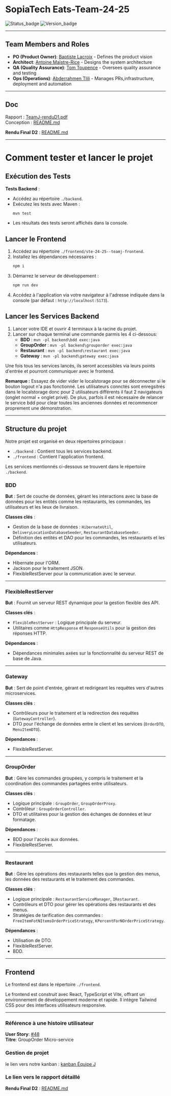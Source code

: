 # SopiaTech Eats-Team-24-25

![Status_badge](https://img.shields.io/badge/status-complet-brightgreen)
![Version_badge](https://img.shields.io/badge/version-2.0.0-blue)

---

## Team Members and Roles

- **PO (Product Owner)**: [Baptiste Lacroix](https://github.com/BaptisteLacroix) - Defines the product vision
- **Architect**: [Antoine Maïstre-Rice](https://github.com/Antoine-MR) - Designs the system architecture
- **QA (Quality Assurance)**: [Tom Toupence](https://github.com/tom-toupence) - Oversees quality assurance and testing
- **Ops (Operations)**: [Abderrahmen Tlili](https://github.com/AbdouTlili) - Manages PRs,infrastructure, deployment and automation


---

## Doc

Rapport : [TeamJ-renduD1.pdf](./doc/report/TeamJ-renduD1.pdf)<br>
Conception : [README.md](./doc/README.md)

**Rendu Final D2** : [README.md](./doc/report/TeamJ-RenduD2.md)


---

# Comment tester et lancer le projet

## Exécution des Tests

**Tests Backend** :
   - Accédez au répertoire `./backend`.
   - Exécutez les tests avec Maven :
     ```bash
     mvn test
     ```
   - Les résultats des tests seront affichés dans la console.


## Lancer le Frontend

1. Accédez au répertoire `./frontend/ste-24-25--teamj-frontend`.
2. Installez les dépendances nécessaires :
   ```bash
   npm i
   ```
3. Démarrez le serveur de développement :
   ```bash
   npm run dev
   ```
4. Accédez à l'application via votre navigateur à l'adresse indiquée dans la console (par défaut : `http://localhost:5173`).

## Lancer les Services Backend

1. Lancer votre IDE et ouvrir 4 terminaux à la racine du projet.
2. Lancer sur chaque terminal une commande parmis les 4 ci-dessous:
   - **BDD** : `mvn -pl backend\bdd exec:java`
   - **GroupOrder** : `mvn -pl backend\grouporder exec:java`
   - **Restaurant** : `mvn -pl backend\restaurant exec:java`
   - **Gateway** : `mvn -pl backend\gateway exec:java`

Une fois tous les services lancés, ils seront accessibles via leurs points d'entrée et pourront communiquer avec le frontend.

**Remarque :** Essayez de vider vider le localstorage pour se déconnecter si le bouton logout n'a pas fonctionné. Les utilisateurs connctés sont enregsitrés dans le localstorage donc pour 2 utilisateurs différents il faut 2 navigateurs (onglet normal + onglet privé). De plus, parfois il est nécessaire de relancer le service bdd pour clear toutes les anciennes données et recommencer proprement une démonstration.

---

## Structure du projet

Notre projet est organisé en deux répertoires principaux :

- `./backend` : Contient tous les services backend.
- `./frontend` : Contient l'application frontend.

Les services mentionnés ci-dessous se trouvent dans le répertoire `./backend`.

### BDD

**But** : Sert de couche de données, gérant les interactions avec la base de données pour les entités comme les restaurants, les commandes, les utilisateurs et les lieux de livraison.

**Classes clés** :
- Gestion de la base de données : `HibernateUtil`, `DeliveryLocationDatabaseSeeder`, `RestaurantDatabaseSeeder`.
- Définition des entités et DAO pour les commandes, les restaurants et les utilisateurs.

**Dépendances** :
- Hibernate pour l'ORM.
- Jackson pour le traitement JSON.
- FlexibleRestServer pour la communication avec le serveur.

---

### FlexibleRestServer

**But** : Fournit un serveur REST dynamique pour la gestion flexible des API.

**Classes clés** :
- `FlexibleRestServer` : Logique principale du serveur.
- Utilitaires comme `HttpResponse` et `ResponseUtils` pour la gestion des réponses HTTP.

**Dépendances** :
- Dépendances minimales axées sur la fonctionnalité du serveur REST de base de Java.

---

### Gateway

**But** : Sert de point d'entrée, gérant et redirigeant les requêtes vers d'autres microservices.

**Classes clés** :
- Contrôleurs pour le traitement et la redirection des requêtes (`GatewayController`).
- DTO pour l'échange de données entre le client et les services (`OrderDTO`, `MenuItemDTO`).

**Dépendances** :
- FlexibleRestServer.

---

### GroupOrder

**But** : Gère les commandes groupées, y compris le traitement et la coordination des commandes partagées entre utilisateurs.

**Classes clés** :
- Logique principale : `GroupOrder`, `GroupOrderProxy`.
- Contrôleur : `GroupOrderController`.
- DTO et utilitaires pour la gestion des échanges de données et leur formatage.

**Dépendances** :
- BDD pour l'accès aux données.
- FlexibleRestServer.

---

### Restaurant

**But** : Gère les opérations des restaurants telles que la gestion des menus, les données des restaurants et le traitement des commandes.

**Classes clés** :
- Logique principale : `RestaurantServiceManager`, `IRestaurant`.
- Contrôleurs et DTO pour gérer les opérations des restaurants et des menus.
- Stratégies de tarification des commandes : `FreeItemFotNItemsOrderPriceStrategy`, `KPercentForNOrderPriceStrategy`.

**Dépendances** :
- Utilisation de DTO.
- FlexibleRestServer.
- BDD.

---

## Frontend

Le frontend est dans le répertoire `./frontend`.

Le frontend est construit avec React, TypeScript et Vite, offrant un environnement de développement moderne et rapide. Il intègre Tailwind CSS pour des interfaces utilisateurs responsive.


----


### Référence à une histoire utilisateur
**User Story**: [#48](https://github.com/PNS-Conception/STE-24-25--teamj/issues/48)  
**Titre**: GroupOrder Micro-service

### Gestion de projet
le lien vers notre kanban  : [kanban Équipe J](https://github.com/orgs/PNS-Conception/projects/69/views/1)

### Le lien vers le rapport détaillé

**Rendu Final D2** : [README.md](./doc/report/TeamJ-RenduD2.md)

